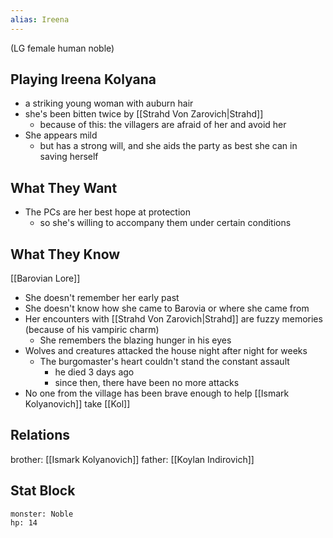 ```yaml
---
alias: Ireena
---
```

(LG female human noble)
## Playing Ireena Kolyana
- a striking young woman with auburn hair
- she's been bitten twice by [[Strahd Von Zarovich|Strahd]]
	- because of this: the villagers are afraid of her and avoid her
- She appears mild
	- but has a strong will, and she aids the party as best she can in saving herself

## What They Want
- The PCs are her best hope at protection
	- so she's willing to accompany them under certain conditions

## What They Know
[[Barovian Lore]]
- She doesn't remember her early past
- She doesn't know how she came to Barovia or where she came from
- Her encounters with [[Strahd Von Zarovich|Strahd]] are fuzzy memories (because of his vampiric charm)
	- She remembers the blazing hunger in his eyes
- Wolves and creatures attacked the house night after night for weeks
	- The burgomaster's heart couldn't stand the constant assault
		- he died 3 days ago
		- since then, there have been no more attacks
- No one from the village has been brave enough to help [[Ismark Kolyanovich]] take [[Kol]]

## Relations
brother: [[Ismark Kolyanovich]]
father: [[Koylan Indirovich]]

## Stat Block

```statblock
monster: Noble
hp: 14
```
